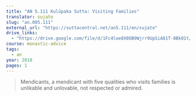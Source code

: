 ```yaml
---
title: "AN 5.111 Kulūpaka Sutta: Visiting Families"
translator: sujato
slug: "an.005.111"
external_url: "https://suttacentral.net/an5.111/en/sujato"
drive_links:
  - "https://drive.google.com/file/d/1Fc4loe8X0OB9Wjrr9UpSiA81T-8BkO1t/view?usp=drivesdk"
course: monastic-advice
tags:
  - an
year: 2018
pages: 1
---
```


> Mendicants, a mendicant with five qualities who visits families is unlikable and unlovable, not respected or admired.

<!---->
